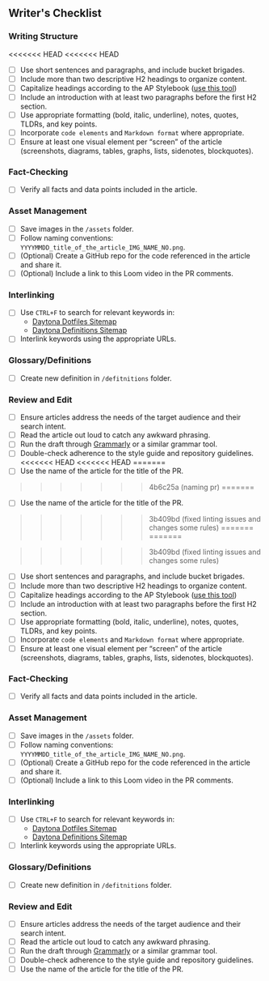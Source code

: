 ## Writer's Checklist

### Writing Structure
<<<<<<< HEAD
<<<<<<< HEAD

- [ ] Use short sentences and paragraphs, and include bucket brigades.
- [ ] Include more than two descriptive H2 headings to organize content.
- [ ] Capitalize headings according to the AP Stylebook
      ([use this tool](https://capitalizemytitle.com/style/AP/))
- [ ] Include an introduction with at least two paragraphs before the first H2
      section.
- [ ] Use appropriate formatting (bold, italic, underline), notes, quotes,
      TLDRs, and key points.
- [ ] Incorporate `code elements` and `Markdown format` where appropriate.
- [ ] Ensure at least one visual element per “screen” of the article
      (screenshots, diagrams, tables, graphs, lists, sidenotes, blockquotes).

### Fact-Checking

- [ ] Verify all facts and data points included in the article.

### Asset Management

- [ ] Save images in the `/assets` folder.
- [ ] Follow naming conventions:
      `YYYYMMDD_title_of_the_article_IMG_NAME_NO.png`.
- [ ] (Optional) Create a GitHub repo for the code referenced in the article and
      share it.
- [ ] (Optional) Include a link to this Loom video in the PR comments.

### Interlinking

- [ ] Use `CTRL+F` to search for relevant keywords in:
  - [Daytona Dotfiles Sitemap](https://www.daytona.io/sitemap-dotfiles.xml)
  - [Daytona Definitions Sitemap](https://www.daytona.io/sitemap-definitions.xml)
- [ ] Interlink keywords using the appropriate URLs.

### Glossary/Definitions

- [ ] Create new definition in `/defitnitions` folder.

### Review and Edit

- [ ] Ensure articles address the needs of the target audience and their search
      intent.
- [ ] Read the article out loud to catch any awkward phrasing.
- [ ] Run the draft through [Grammarly](https://grammarly.com) or a similar
      grammar tool.
- [ ] Double-check adherence to the style guide and repository guidelines.
<<<<<<< HEAD
<<<<<<< HEAD
=======
- [ ] Use the name of the article for the title of the PR.
>>>>>>> 4b6c25a (naming pr)
=======
- [ ] Use the name of the article for the title of the PR.
>>>>>>> 3b409bd (fixed linting issues and changes some rules)
=======
=======

>>>>>>> 3b409bd (fixed linting issues and changes some rules)
- [ ] Use short sentences and paragraphs, and include bucket brigades.
- [ ] Include more than two descriptive H2 headings to organize content.
- [ ] Capitalize headings according to the AP Stylebook
      ([use this tool](https://capitalizemytitle.com/style/AP/))
- [ ] Include an introduction with at least two paragraphs before the first H2
      section.
- [ ] Use appropriate formatting (bold, italic, underline), notes, quotes,
      TLDRs, and key points.
- [ ] Incorporate `code elements` and `Markdown format` where appropriate.
- [ ] Ensure at least one visual element per “screen” of the article
      (screenshots, diagrams, tables, graphs, lists, sidenotes, blockquotes).

### Fact-Checking

- [ ] Verify all facts and data points included in the article.

### Asset Management

- [ ] Save images in the `/assets` folder.
- [ ] Follow naming conventions:
      `YYYYMMDD_title_of_the_article_IMG_NAME_NO.png`.
- [ ] (Optional) Create a GitHub repo for the code referenced in the article and
      share it.
- [ ] (Optional) Include a link to this Loom video in the PR comments.

### Interlinking

- [ ] Use `CTRL+F` to search for relevant keywords in:
  - [Daytona Dotfiles Sitemap](https://www.daytona.io/sitemap-dotfiles.xml)
  - [Daytona Definitions Sitemap](https://www.daytona.io/sitemap-definitions.xml)
- [ ] Interlink keywords using the appropriate URLs.

### Glossary/Definitions

- [ ] Create new definition in `/defitnitions` folder.

### Review and Edit

- [ ] Ensure articles address the needs of the target audience and their search
      intent.
- [ ] Read the article out loud to catch any awkward phrasing.
- [ ] Run the draft through [Grammarly](https://grammarly.com) or a similar
      grammar tool.
- [ ] Double-check adherence to the style guide and repository guidelines.
- [ ] Use the name of the article for the title of the PR.
